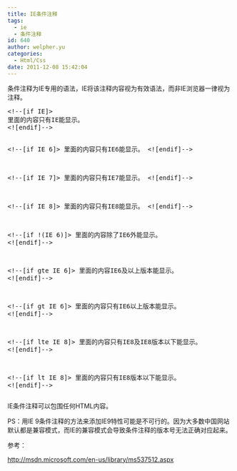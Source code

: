 ```yaml
---
title: IE条件注释
tags:
  - ie
  - 条件注释
id: 640
author: welpher.yu
categories:
  - Html/Css
date: 2011-12-08 15:42:04
---
```


条件注释为IE专用的语法，IE将该注释内容视为有效语法，而非IE浏览器一律视为注释。
<div style="display: none;">[html]			[/html]</div>
<pre class="brush: html; gutter: true; first-line: 1">&lt;!--[if IE]&gt;
里面的内容只有IE能显示。
&lt;![endif]--&gt;

&lt;!--[if IE 6]&gt;
里面的内容只有IE6能显示。
&lt;![endif]--&gt;

&lt;!--[if IE 7]&gt;
里面的内容只有IE7能显示。
&lt;![endif]--&gt;

&lt;!--[if IE 8]&gt;
里面的内容只有IE8能显示。
&lt;![endif]--&gt;

&lt;!--[if !(IE 6)]&gt;
里面的内容除了IE6外能显示。
&lt;![endif]--&gt;

&lt;!--[if gte IE 6]&gt;
里面的内容IE6及以上版本能显示。
&lt;![endif]--&gt;

&lt;!--[if gt IE 6]&gt;
里面的内容只有IE6以上版本能显示。
&lt;![endif]--&gt;

&lt;!--[if lte IE 8]&gt;
里面的内容只有IE8及IE8版本以下能显示。
&lt;![endif]--&gt;

&lt;!--[if lt IE 8]&gt;
里面的内容只有IE8版本以下能显示。
&lt;![endif]--&gt;</pre>
IE条件注释可以包围任何HTML内容。

PS：用IE 9条件注释的方法来添加IE9特性可能是不可行的。因为大多数中国网站默认都是兼容模式，而IE的兼容模式会导致条件注释的版本号无法正确对应起来。

参考：

http://msdn.microsoft.com/en-us/library/ms537512.aspx